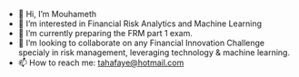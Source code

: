 - 👋 Hi, I’m Mouhameth
- 👀 I’m interested in Financial Risk Analytics and Machine Learning
- 🌱 I’m currently preparing the FRM part 1 exam. 
- 💞️ I’m looking to collaborate on any Financial Innovation Challenge specialy in risk management, leveraging technology & machine learning.
- 📫 How to reach me: tahafaye@hotmail.com
<!---
mtfaye/mtfaye is a ✨ special ✨ repository because its `README.md` (this file) appears on your GitHub profile.
You can click the Preview link to take a look at your changes.
--->
